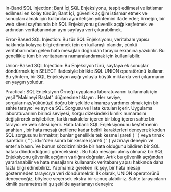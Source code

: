 In-Band SQL Injection:
Bant İçi SQL Enjeksiyonu, tespit edilmesi ve istismar edilmesi en kolay türdür; Bant İçi, güvenlik açığını istismar etmek ve sonuçları almak için kullanılan aynı iletişim yöntemini ifade eder; örneğin, bir web sitesi sayfasında bir SQL Enjeksiyonu güvenlik açığı keşfetmek ve ardından veritabanından aynı sayfaya veri çıkarabilmek.


Error-Based SQL Injection:
Bu tür SQL Enjeksiyonu, veritabanı yapısı hakkında kolayca bilgi edinmek için en kullanışlı olanıdır, çünkü veritabanından gelen hata mesajları doğrudan tarayıcı ekranına yazdırılır. Bu genellikle tüm bir veritabanını numaralandırmak için kullanılabilir. 

Union-Based SQL Injection:
Bu Enjeksiyon türü, sayfaya ek sonuçlar döndürmek için SELECT ifadesiyle birlikte SQL UNION operatörünü kullanır. Bu yöntem, bir SQL Enjeksiyon açığı yoluyla büyük miktarda veri çıkarmanın en yaygın yoludur.

Practical:
SQL Enjeksiyon Örneği uygulama laboratuvarını kullanmak için yeşil "Makineyi Başlat" düğmesine tıklayın . Her seviye, sorgularınızı/yükünüzü doğru bir şekilde almanıza yardımcı olmak için bir sahte tarayıcı ve ayrıca SQL Sorgusu ve Hata kutuları içerir.
Uygulama laboratuvarının birinci seviyesi, sorgu dizesindeki kimlik numarasını değiştirerek erişilebilen, farklı makaleler içeren bir blog içeren sahte bir tarayıcı ve web sitesi içerir.
Hata tabanlı SQL Enjeksiyonunu keşfetmenin anahtarı , bir hata mesajı üretilene kadar belirli karakterleri deneyerek kodun SQL sorgusunu kırmaktır; bunlar genellikle tek kesme işareti ( ' ) veya tırnak işaretidir ( " ).
id=1'den sonra bir kesme işareti (  ' ) yazmayı deneyin ve enter'a basın. Ve bunun sözdiziminizde bir hata olduğunu bildiren bir SQL hatası  döndürdüğünü göreceksiniz . Bu hata mesajını almış olmanız bir SQL Enjeksiyonu güvenlik açığının varlığını doğrular. Artık bu güvenlik açığından yararlanabilir ve hata mesajlarını kullanarak veritabanı yapısı hakkında daha fazla bilgi edinebiliriz. 
Yapmamız gereken ilk şey, bir hata mesajı göstermeden tarayıcıya veri döndürmektir. İlk olarak, UNION operatörünü deneyeceğiz, böylece seçersek ekstra bir sonuç alabiliriz. Sahte tarayıcıların kimlik parametresini şu şekilde ayarlamayı deneyin:
